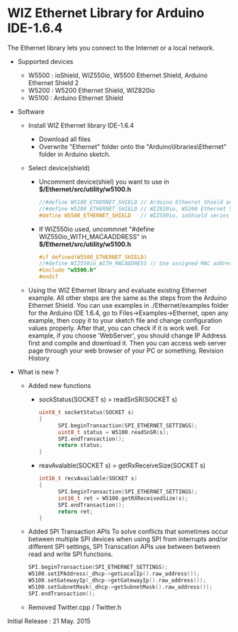 # WIZ Ethernet Library for Arduino IDE-1.6.4

The Ethernet library lets you connect to the Internet or a local network.

* Supported devices
	* W5500 : ioShield, WIZ550io, W5500 Ethernet Shield, Arduino Ethernet Shield 2
	* W5200 : W5200 Ethernet Shield, WIZ820io
	* W5100 : Arduino Ethernet Shield


* Software
	* Install WIZ Ethernet library IDE-1.6.4
		* Download all files
		* Overwrite "Ethernet" folder onto the "Arduino\libraries\Ethernet" folder in Arduino sketch.

	* Select device(shield)
		* Uncomment device(shiel) you want to use in **$/Ethernet/src/utility/w5100.h**
			```cpp
			//#define W5100_ETHERNET_SHIELD // Arduino Ethenret Shield and Compatibles ...
			//#define W5200_ETHERNET_SHIELD // WIZ820io, W5200 Ethernet Shield 
			#define W5500_ETHERNET_SHIELD   // WIZ550io, ioShield series of WIZnet
			```
        
        * If WIZ550io used, uncommnet "#define WIZ550io_WITH_MACAADDRESS" in **$/Ethernet/src/utility/w5100.h**
			```cpp
			#if defined(W5500_ETHERNET_SHIELD)
			//#define WIZ550io_WITH_MACADDRESS // Use assigned MAC address of WIZ550io
			#include "w5500.h"
			#endif
			```

	* Using the WIZ Ethernet library and evaluate existing Ethernet example.
All other steps are the same as the steps from the Arduino Ethernet Shield. You can use examples in ./Ethernet/examples folder for the Arduino IDE 1.6.4, go to Files->Examples->Ethernet, open any example, then copy it to your sketch file and change configuration values properly.
After that, you can check if it is work well. For example, if you choose 'WebServer', you should change IP Address first and compile and download it. Then you can access web server page through your web browser of your PC or something.
Revision History


* What is new ?
	* Added new functions
		* sockStatus(SOCKET s) = readSnSR(SOCKET s)
			```cpp
			uint8_t socketStatus(SOCKET s)
			{
				  SPI.beginTransaction(SPI_ETHERNET_SETTINGS);
				  uint8_t status = W5100.readSnSR(s);
				  SPI.endTransaction();
				  return status;
			}
			```

		* reavAvalable(SOCKET s) = getRxReceiveSize(SOCKET s)
			```cpp
			int16_t recvAvailable(SOCKET s)
			{
				  SPI.beginTransaction(SPI_ETHERNET_SETTINGS);
				  int16_t ret = W5100.getRXReceivedSize(s);
				  SPI.endTransaction();
				  return ret;
			}
			```

	* Added SPI Transaction APIs
To solve conflicts that sometimes occur between multiple SPI devices when using SPI from interrupts and/or different SPI settings, SPI Transcation APIs use between between read and write SPI functions.  
        
		```cpp
        SPI.beginTransaction(SPI_ETHERNET_SETTINGS);
        W5100.setIPAddress(_dhcp->getLocalIp().raw_address());
        W5100.setGatewayIp(_dhcp->getGatewayIp().raw_address());
        W5100.setSubnetMask(_dhcp->getSubnetMask().raw_address());
        SPI.endTransaction();
		```
	* Removed Twitter.cpp / Twitter.h


Initial Release : 21 May. 2015

